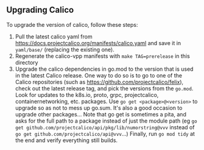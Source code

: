 
## Upgrading Calico

To upgrade the version of calico, follow these steps:
1) Pull the latest calico yaml from https://docs.projectcalico.org/manifests/calico.yaml and save it in `yaml/base/` (replacing the existing one).
2) Regenerate the calico-vpp manifests with `make TAG=prerelease` in this directory
3) Upgrade the calico dependencies in go.mod to the version that is used in the latest Calico release. One way to do so is to go to one of the Calico repositories (such as https://github.com/projectcalico/felix), check out the latest release tag, and pick the versions from the `go.mod`. Look for updates to the k8s.io, proto, grpc, projectcalico, containernetworking, etc. packages. Use `go get <package>@<version>` to upgrade so as not to mess up go.sum.  It's also a good occasion to upgrade other packages... Note that go get is sometimes a pita, and asks for the full path to a package instead of just the module path (eg `go get github.com/projectcalico/api/pkg/lib/numorstring@vvv` instead of `go get github.com/projectcalico/api@vvv`...)
Finally, run `go mod tidy` at the end and verify everything still builds.

